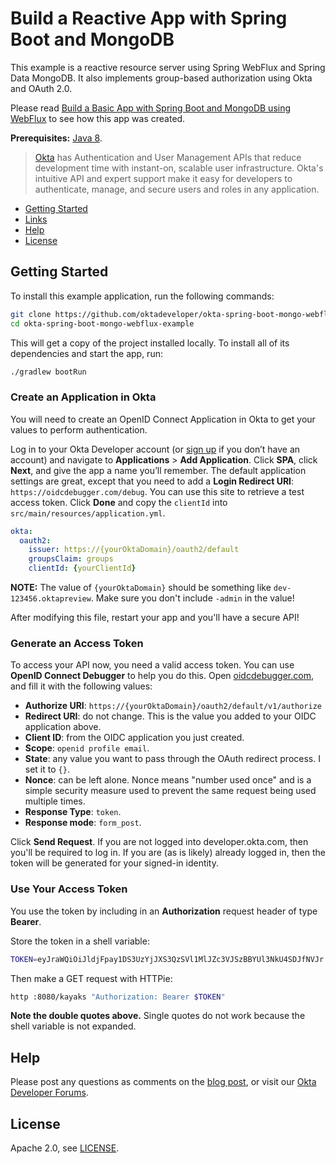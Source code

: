 # Build a Reactive App with Spring Boot and MongoDB

This example is a reactive resource server using Spring WebFlux and Spring Data MongoDB. It also implements group-based authorization using Okta and OAuth 2.0.

Please read [Build a Basic App with Spring Boot and MongoDB using WebFlux](https://developer.okta.com/blog/2019/02/21/reactive-with-spring-boot-mongodb) to see how this app was created.

**Prerequisites:** [Java 8](http://www.oracle.com/technetwork/java/javase/downloads/jdk8-downloads-2133151.html).

> [Okta](https://developer.okta.com/) has Authentication and User Management APIs that reduce development time with instant-on, scalable user infrastructure. Okta's intuitive API and expert support make it easy for developers to authenticate, manage, and secure users and roles in any application.

* [Getting Started](#getting-started)
* [Links](#links)
* [Help](#help)
* [License](#license)

## Getting Started

To install this example application, run the following commands:

```bash
git clone https://github.com/oktadeveloper/okta-spring-boot-mongo-webflux-example.git
cd okta-spring-boot-mongo-webflux-example
```

This will get a copy of the project installed locally. To install all of its dependencies and start the app, run:
 
```bash
./gradlew bootRun
```

### Create an Application in Okta

You will need to create an OpenID Connect Application in Okta to get your values to perform authentication. 

Log in to your Okta Developer account (or [sign up](https://developer.okta.com/signup/) if you don’t have an account) and navigate to **Applications** > **Add Application**. Click **SPA**, click **Next**, and give the app a name you’ll remember. The default application settings are great, except that you need to add a **Login Redirect URI**: `https://oidcdebugger.com/debug`. You can use this site to retrieve a test access token. Click **Done** and copy the `clientId` into `src/main/resources/application.yml`. 

```yaml                            
okta:
  oauth2:
    issuer: https://{yourOktaDomain}/oauth2/default
    groupsClaim: groups
    clientId: {yourClientId}
```

**NOTE:** The value of `{yourOktaDomain}` should be something like `dev-123456.oktapreview`. Make sure you don't include `-admin` in the value!

After modifying this file, restart your app and you'll have a secure API!

### Generate an Access Token

To access your API now, you need a valid access token. You can use **OpenID Connect Debugger** to help you do this. Open [oidcdebugger.com](https://oidcdebugger.com/), and fill it with the following values:

* **Authorize URI**: `https://{yourOktaDomain}/oauth2/default/v1/authorize`
* **Redirect URI**: do not change. This is the value you added to your OIDC application above.
* **Client ID**: from the OIDC application you just created.
* **Scope**: `openid profile email`.
* **State**: any value you want to pass through the OAuth redirect process. I set it to `{}`.
* **Nonce**: can be left alone. Nonce means "number used once" and is a simple security measure used to prevent the same request being used multiple times.
* **Response Type**: `token`.
* **Response mode**: `form_post`.

Click **Send Request**. If you are not logged into developer.okta.com, then you'll be required to log in. If you are (as is likely) already logged in, then the token will be generated for your signed-in identity.

### Use Your Access Token

You use the token by including in an **Authorization** request header of type **Bearer**.

Store the token in a shell variable:

```bash
TOKEN=eyJraWQiOiJldjFpay1DS3UzYjJXS3QzSVl1MlJZc3VJSzBBYUl3NkU4SDJfNVJr...
```

Then make a GET request with HTTPie:

```bash
http :8080/kayaks "Authorization: Bearer $TOKEN"
```

**Note the double quotes above.** Single quotes do not work because the shell variable is not expanded.

## Help

Please post any questions as comments on the [blog post](https://developer.okta.com/blog/2019/02/21/reactive-with-spring-boot-mongodb), or visit our [Okta Developer Forums](https://devforum.okta.com/).

## License

Apache 2.0, see [LICENSE](LICENSE).
